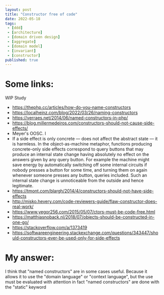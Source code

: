 ```yaml
---
layout: post
title: "Constructor free of code"
date: 2022-05-18
tags:
 - [ddd]
 - [architecture]
 - [domain driven design] 
 - [aggregate] 
 - [domain model]
 - [invariant]
 - [constructor]
published: true
---
```


# Some links:

WIP Study
- https://thephp.cc/articles/how-do-you-name-constructors
- https://localheinz.com/blog/2022/03/26/naming-constructors
- https://verraes.net/2014/06/named-constructors-in-php/
- https://blog.millermedeiros.com/constructors-should-not-cause-side-effects/
- Meyer's OOSC. I
- If a side effect is only concrete — does not affect the abstract state — it is harmless. In the object-as-machine metaphor, functions producing concrete-only side effects correspond to query buttons that may produce an internal state change having absolutely no effect on the answers given by any query button. For example the machine might save energy by automatically switching off some internal circuits if nobody presses a button for some time, and turning them on again whenever someone presses any button, queries included. Such an internal state change is unnoticeable from the outside and hence legitimate.
- https://tmont.com/blargh/2014/4/constructors-should-not-have-side-effects
- http://misko.hevery.com/code-reviewers-guide/flaw-constructor-does-real-work/
- https://www.yegor256.com/2015/05/07/ctors-must-be-code-free.html
- https://matthiasnoback.nl/2018/07/objects-should-be-constructed-in-one-go/
- https://stackoverflow.com/a/1373419
- https://softwareengineering.stackexchange.com/questions/343447/should-constructors-ever-be-used-only-for-side-effects



# My answer:
I think that "named constructors" are in some cases useful. 
Because it allows it to use the "domain language" or "context language", but the use must be evaluated with attention in fact "named constructors" are done with the "static" keyword
